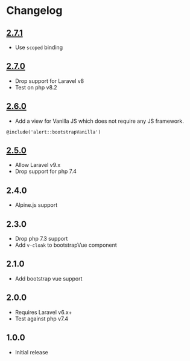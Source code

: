 # Changelog

## [2.7.1](https://github.com/ankurk91/laravel-alert/compare/2.7.0..2.7.1)

* Use `scoped` binding

## [2.7.0](https://github.com/ankurk91/laravel-alert/compare/2.6.0..2.7.0)

* Drop support for Laravel v8
* Test on php v8.2

## [2.6.0](https://github.com/ankurk91/laravel-alert/compare/2.5.0..2.6.0)

* Add a view for Vanilla JS which does not require any JS framework.

```blade
@include('alert::bootstrapVanilla')
```

## [2.5.0](https://github.com/ankurk91/laravel-alert/compare/2.4.0..2.5.0)

* Allow Laravel v9.x
* Drop support for php 7.4

## 2.4.0

* Alpine.js support

## 2.3.0

* Drop php 7.3 support
* Add `v-cloak` to bootstrapVue component

## 2.1.0

* Add bootstrap vue support

## 2.0.0

* Requires Laravel v6.x+
* Test against php v7.4

## 1.0.0

* Initial release
